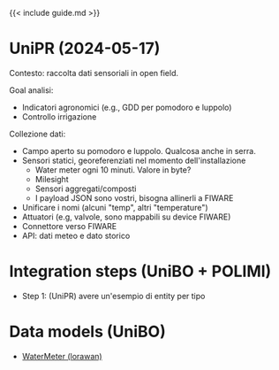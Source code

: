 {{< include guide.md >}}

# UniPR (2024-05-17)

Contesto: raccolta dati sensoriali in open field.

Goal analisi: 

- Indicatori agronomici (e.g., GDD per pomodoro e luppolo)
- Controllo irrigazione

Collezione dati:

- Campo aperto su pomodoro e luppolo. Qualcosa anche in serra.
- Sensori statici, georeferenziati nel momento dell'installazione
    - Water meter ogni 10 minuti. Valore in byte?
    - Milesight
    - Sensori aggregati/composti
    - I payload JSON sono vostri, bisogna allinerli a FIWARE
- Unificare i nomi (alcuni "temp", altri "temperature")
- Attuatori (e.g, valvole, sono mappabili su device FIWARE)
- Connettore verso FIWARE
- API: dati meteo e dato storico

# Integration steps (UniBO + POLIMI)

- Step 1: (UniPR) avere un'esempio di entity per tipo

# Data models (UniBO)

- [WaterMeter (lorawan)](https://fiware-datamodels.readthedocs.io/en/stable/Environment/WaterQualityObserved/doc/spec/index.html)